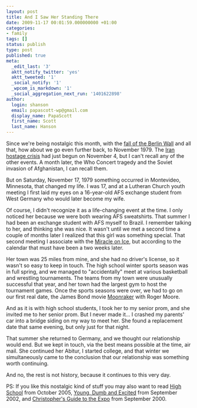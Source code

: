 ```yaml
---
layout: post
title: And I Saw Her Standing There
date: 2009-11-17 00:01:59.000000000 +01:00
categories:
- family
tags: []
status: publish
type: post
published: true
meta:
  _edit_last: '3'
  aktt_notify_twitter: 'yes'
  aktt_tweeted: '1'
  _social_notify: '1'
  _wpcom_is_markdown: '1'
  _social_aggregation_next_run: '1401622898'
author:
  login: shanson
  email: papascott-wp@gmail.com
  display_name: PapaScott
  first_name: Scott
  last_name: Hanson
---
```

<p>Since we're being nostalgic this month, with the <a href="http://www.papascott.de/archives/2009/11/09/as-the-wall-fell/">fall of the Berlin Wall</a> and all that, how about we go even further back, to November 1979. The <a href="http://en.wikipedia.org/wiki/Iran_hostage_crisis">Iran hostage crisis</a> had just begun on November 4, but I can't recall any of the other events. A month later, the Who Concert tragedy and the Soviet invasion of Afghanistan, I can recall them.</p>
<p>But on Saturday, November 17, 1979  something occurred in Montevideo, Minnesota, that changed my life. I was 17, and at a Lutheran Church youth meeting I first laid my eyes on a 16-year-old AFS exchange student from West Germany who would later become my wife.</p>
<p>Of course, I didn't recognize it as a life-changing event at the time. I only noticed her because we were both wearing AFS sweatshirts. That summer I had been an exchange student with AFS myself to Brazil. I remember talking to her, and thinking she was nice. It wasn't until we met a second time a couple of months later I realized that this girl was something special. That second meeting I associate with the <a href="http://en.wikipedia.org/wiki/Miracle_on_Ice">Miracle on Ice</a>, but according to the calendar that must have been a two weeks later.</p>
<p>Her town was 25 miles from mine, and she had no driver's license, so it wasn't so easy to keep in touch.  The high school winter sports season was in full spring, and we managed to "accidentally" meet at various basketball and wrestling tournaments. The teams from my town were unusually successful that year, and her town had the largest gym to host the tournament games. Once the sports seasons were over, we had to go on our first real date, the James Bond movie <a href="http://en.wikipedia.org/wiki/Moonraker_(film)">Moonraker</a> with Roger Moore.</p>
<p>And as it is with high school students, I took her to my senior prom, and she invited me to her senior prom. But I never made it... I crashed my parents' car into a bridge siding on my way to meet her. She found a replacement date that same evening, but only just for that night.</p>
<p>That summer she returned to Germany, and we thought our relationship would end. But we kept in touch, via the best means possible at the time, air mail. She continued her Abitur, I started college, and that winter we simultaneously came to the conclusion that our relationship was something worth continuing.</p>
<p>And no, the rest is not history, because it continues to this very day.</p>
<p>PS: If you like this nostalgic kind of stuff you may also want to read <a href="http://www.papascott.de/archives/2005/10/18/high-school/">High School</a> from October 2005, <a href="http://www.papascott.de/archives/2002/09/09/young-dumb-and-excited/">Young, Dumb and Excited</a> from September 2002, and <a href="http://www.papascott.de/archives/2000/09/04/christophers-guide-to-the-expo/">Christopher's Guide to the Expo</a> from September 2000.</p>
